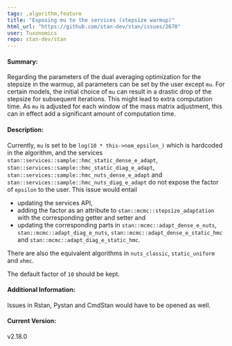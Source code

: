 ```yaml
---
tags: ,algorithm,feature
title: "Exposing mu to the services (stepsize warmup)"
html_url: "https://github.com/stan-dev/stan/issues/2670"
user: Tuxonomics
repo: stan-dev/stan
---
```


#### Summary:
Regarding the parameters of the dual averaging optimization for the stepsize in the warmup, all parameters can be set by the user except `mu`. For certain models, the initial choice of `mu` can result in a drastic drop of the stepsize for subsequent iterations. This might lead to extra computation time. As `mu` is adjusted for each window of the mass matrix adjustment, this can in effect add a significant amount of computation time.


#### Description:
Currently, `mu` is set to be `log(10 * this->nom_epsilon_)` which is hardcoded in the algorithm, and the services `stan::services::sample::hmc_static_dense_e_adapt`, `stan::services::sample::hmc_static_diag_e_adapt`, `stan::services::sample::hmc_nuts_dense_e_adapt` and `stan::services::sample::hmc_nuts_diag_e_adapt` do not expose the factor of `epsilon` to the user. This issue would entail 
* updating the services API, 
* adding the factor as an attribute to `stan::mcmc::stepsize_adaptation` with the corresponding getter and setter and 
* updating the corresponding parts in `stan::mcmc::adapt_dense_e_nuts`, `stan::mcmc::adapt_diag_e_nuts`, `stan::mcmc::adapt_dense_e_static_hmc` and `stan::mcmc::adapt_diag_e_static_hmc`.

There are also the equivalent algorithms in `nuts_classic`, `static_uniform` and `xhmc`.

The default factor of `10` should be kept.

#### Additional Information:
Issues in Rstan, Pystan and CmdStan would have to be opened as well.

#### Current Version:
v2.18.0

